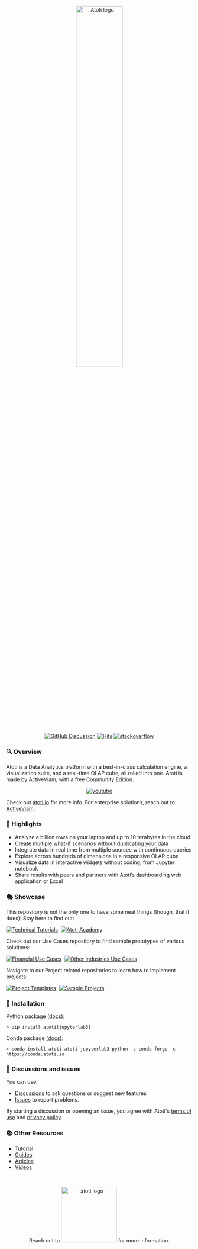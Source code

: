 <p align="center">
  <img src="https://data.atoti.io/notebooks/banners/atoti-logo.png" alt="Atoti logo" style="width: 50%;">
</p>

<p align="center">
  <a href="https://github.com/atoti/atoti/discussions"><img src="https://img.shields.io/github/discussions/atoti/atoti" alt="GitHub Discussion"></a>
  <a href="https://hits.seeyoufarm.com"><img src="https://hits.seeyoufarm.com/api/count/incr/badge.svg?url=https%3A%2F%2Fgithub.com%2Fatoti%2Fnotebooks&count_bg=%23FF7375&title_bg=%23555555&icon=&icon_color=%23E7E7E7&title=hits&edge_flat=false" alt="Hits"></a>
  <a href="https://stackoverflow.com/questions/tagged/atoti"><img src="https://img.shields.io/badge/StackOverflow-atoti-f58024.svg" alt="stackoverflow"></a>
</p>

### 🔍 Overview  

Atoti is a Data Analytics platform with a best-in-class calculation engine, a visualization suite, and a real-time OLAP cube, all rolled into one. Atoti is made by ActiveViam, with a free Community Edition.  

<p align="center">
    <a href="https://www.youtube.com/watch?v=KNvheH-ifAI" target="_blank"><img src="https://data.atoti.io/notebooks/banners/youtube-preview.png" alt="youtube"></a>
</p>  

Check out [atoti.io](https://www.atoti.io/) for more info. For enterprise solutions, reach out to [ActiveViam](https://www.activeviam.com/).  
  
  
### 🔭 Highlights
  
- Analyze a billion rows on your laptop and up to 10 terabytes in the cloud
- Create multiple what-if scenarios without duplicating your data
- Integrate data in real time from multiple sources with continuous queries
- Explore across hundreds of dimensions in a responsive OLAP cube
- Visualize data in interactive widgets without coding, from Jupyter notebook
- Share results with peers and partners with Atoti’s dashboarding web application or Excel


### 🎭 Showcase 
  

This repository is not the only one to have some neat things (though, that it does)! Stay here to find out:  

<a href="./notebooks/02-technical-tutorials/"><img src="https://img.shields.io/badge/Technical%20Tutorials-AF4D61" alt="Technical Tutorials"></a>&nbsp;
<a href="./01-atoti-academy/"><img src="https://img.shields.io/badge/Training%20Courses-AF4D61" alt="Atoti Academy"></a>&nbsp;


Check out our Use Cases repository to find sample prototypes of various solutions:  

<a href="./notebooks/01-use-cases/finance"><img src="https://img.shields.io/badge/Financial%20Use%20Cases-AF4D61" alt="Financial Use Cases"></a>&nbsp;
<a href="./notebooks/01-use-cases/other-industries"><img src="https://img.shields.io/badge/Other%20Industries%20Use%20Cases-AF4D61" alt="Other Industries Use Cases"></a>&nbsp;



Navigate to our Project related repositories to learn how to implement projects:

<a href="https://github.com/atoti/project-template"><img src="https://img.shields.io/badge/Project%20Template-AF4D61" alt="Project Templates"></a>&nbsp;
<a href="https://github.com/atoti/french-presidential-election"><img src="https://img.shields.io/badge/Sample%20Projects-AF4D61" alt="Sample Projects"></a>&nbsp;


### 🧰 Installation

Python package [(docs)](https://docs.atoti.io/latest/getting_started/installation.html#python-package):

```console
> pip install atoti[jupyterlab3]
```

Conda package [(docs)](https://docs.atoti.io/latest/getting_started/installation.html#conda-package):

```console
> conda install atoti atoti-jupyterlab3 python -c conda-forge -c https://conda.atoti.io
```  


### 💬 Discussions and issues

You can use:
- [Discussions](https://github.com/atoti/atoti/discussions) to ask questions or suggest new features
- [Issues](https://github.com/atoti/atoti/issues) to report problems.

By starting a discussion or opening an issue, you agree with Atoti's [terms of use](https://www.atoti.io/terms) and [privacy policy](https://www.atoti.io/privacy-policy).


### 📚 Other Resources  

- [Tutorial](https://docs.atoti.io/latest/getting_started/tutorial/tutorial.html)
- [Guides](https://www.atoti.io/guides/)
- [Articles](https://www.atoti.io/articles/)
- [Videos](https://www.atoti.io/resources/videos/)


<br/>
<p align="center">
  Reach out to <a href="https://activeviam.com/contact-us/?utm_source=github&utm_medium=atoti"><img src="https://data.atoti.io/notebooks/banners/ActiveViam-RVB-150dpi.png" alt="atoti logo" width="150px" /></a> for more information.
</p>
